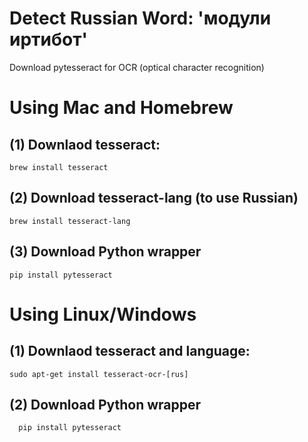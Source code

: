  # Detect Russian Word: 'модули иртибот'
 Download pytesseract for OCR (optical character recognition)

 # Using Mac and Homebrew<br/>
 ## (1) Downlaod tesseract:<br/>
 	brew install tesseract
 ## (2) Download tesseract-lang (to use Russian)<br/>
 	brew install tesseract-lang
 ## (3) Download Python wrapper<br/>
    pip install pytesseract

 # Using Linux/Windows
 ## (1) Downlaod tesseract and language:<br/>
    sudo apt-get install tesseract-ocr-[rus]
 ## (2) Download Python wrapper<br/>
      pip install pytesseract

